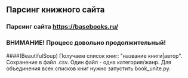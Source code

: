 ## Парсинг книжного сайта
### Парсинг сайта https://basebooks.ru/
### ВНИМАНИЕ! Процесс довольно продолжительный!
####(BeautifulSoup)
Получаем список книг: "название книги|автор".
Сохранение в файл .csv. Один файл - одна категория/жанр.
Для объединения всех списков книг нужно запустить book_unite.py.
